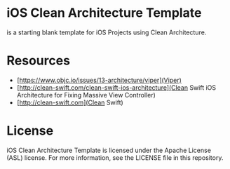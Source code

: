 # iOS Clean Architecture Template
is a starting blank template for iOS Projects using Clean Architecture.

# Resources
- [https://www.objc.io/issues/13-architecture/viper](Viper)
- [http://clean-swift.com/clean-swift-ios-architecture](Clean Swift iOS Architecture for Fixing Massive View Controller)
- [http://clean-swift.com](Clean Swift)

# License
iOS Clean Architecture Template is licensed under the Apache License (ASL) license. For more information, see the LICENSE file in this repository.

